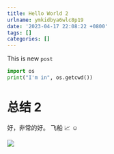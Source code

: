 ```yaml
---
title: Hello World 2
urlname: ymkidbya6wlc8p19
date: '2023-04-17 22:08:22 +0800'
tags: []
categories: []
---
```


This is new `post`

```python
import os
print("I'm in", os.getcwd())
```

# 总结 2

好，非常的好。
飞船 📈 ☺

![](//rt9lv4f0y.hd-bkt.clouddn.com/blog/FnrmR43hkxwc847WRiAaIWim_TCO.jpeg)
